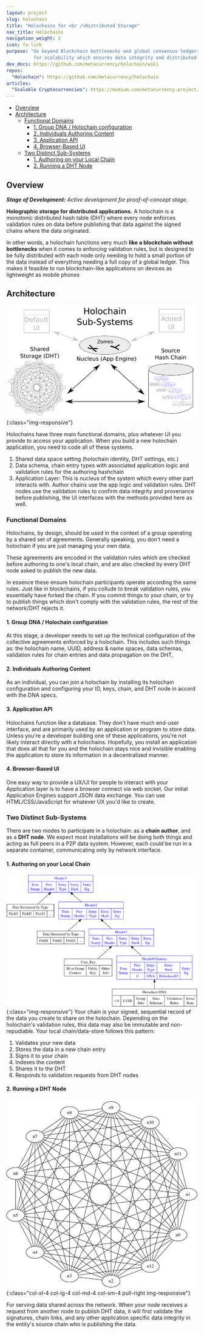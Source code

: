 ```yaml
---
layout: project
slug: holochain
title: "Holochains for <br />Distributed Storage"
nav_title: Holochains
navigation_weight: 2
icon: fa-link
purpose: "Go beyond Blockchain bottlenecks and global consensus ledgers
          for scalability which ensures data integrity and distributed sharing."
dev_docs: https://github.com/metacurrency/holochain/wiki
repos:
  "Holochain": https://github.com/metacurrency/holochain
articles:
  "Scalable Cryptocurrencies": https://medium.com/metacurrency-project/beyond-blockchain-simple-scalable-cryptocurrencies-1eb7aebac6ae#.javpl89rt
---
```

<!-- TOC START min:1 max:4 link:true update:true -->
  - [Overview](#overview)
  - [Architecture](#architecture)
    - [Functional Domains](#functional-domains)
      - [1. Group DNA / Holochain configuration](#1-group-dna--holochain-configuration)
      - [2. Individuals Authoring Content](#2-individuals-authoring-content)
      - [3. Application API](#3-application-api)
      - [4. Browser-Based UI](#4-browser-based-ui)
    - [Two Distinct Sub-Systems](#two-distinct-sub-systems)
      - [1. Authoring on your Local Chain](#1-authoring-on-your-local-chain)
      - [2. Running a DHT Node](#2-running-a-dht-node)

<!-- TOC END -->

## Overview
<div class="alert alert-warning" role="alert"><em><b>Stage of Development:</b> Active development for proof-of-concept stage.</em></div>

**Holographic storage for distributed applications.** A holochain is a monotonic distributed hash table (DHT) where every node enforces validation rules on data before publishing that data against the signed chains where the data originated.

In other words, a holochain functions very much **like a blockchain without bottlenecks** when it comes to enforcing validation rules, but is designed to  be fully distributed with each node only needing to hold a small portion of the data instead of everything needing a full copy of a global ledger. This makes it feasible to run blockchain-like applications on devices as lightweight as mobile phones

## Architecture
![Holochain_Sub-Systems](/images/Holochain_Subsystems.png){:class="img-responsive"}

Holochains have three main functional domains, plus whatever UI you provide to access your application. When you build a new holochain application, you need to code all of these systems.

1. Shared data space setting (holochain identity, DHT settings, etc.)
2. Data schema, chain entry types with associated application logic and validation rules for the authoring hashchain
3. Application Layer: This is nucleus of the system which every other part interacts with. Author chains use the app logic and validation rules. DHT nodes use the validation rules to confirm data integrity and provenance before publishing, the UI interfaces with the methods provided here as well.

### Functional Domains
Holochains, by design, should be used in the context of a group operating by a shared set of agreements. Generally speaking, you don't need a holochain if you are just managing your own data.

These agreements are encoded in the validation rules which are checked before authoring to one's local chain, and are also checked by every DHT node asked to publish the new data.

In essence these ensure holochain participants operate according the same rules. Just like in blockchains, if you collude to break validation rules, you essentially have forked the chain. If you commit things to your chain, or try to publish things which don't comply with the validation rules, the rest of the network/DHT rejects it.

#### 1. Group DNA / Holochain configuration
At this stage, a developer needs to set up the technical configuration of the collective agreements enforced by a holochain. This includes such things as: the holochain name, UUID, address & name spaces, data schemas, validation rules for chain entries and data propagation on the DHT,

#### 2. Individuals Authoring Content
As an individual, you can join a holochain by installing its holochain configuration and configuring your ID, keys, chain, and DHT node in accord with the DNA specs.

#### 3. Application API
Holochains function like a database. They don't have much end-user interface, and are primarily used by an application or program to store data. Unless you're a developer building one of these applications, you're not likely interact directly with a holochains. Hopefully, you install an application that does all that for you and the holochain stays nice and invisible enabling the application to store its information in a decentralized manner.

#### 4. Browser-Based UI
One easy way to provide a UX/UI for people to interact with your Application layer is to have a browser connect via web socket. Our initial Application Engines support JSON data exchange. You can use HTML/CSS/JavaScript for whatever UX you'd like to create.

### Two Distinct Sub-Systems
There are two modes to participate in a holochain: as a **chain author**, and as a **DHT node**. We expect most installations will be doing both things and acting as full peers in a P2P data system. However, each could be run in a separate
container, communicating only by network interface.

#### 1. Authoring on your Local Chain
![Holochain_Source](/images/Holochain_Source.png){:class="img-responsive"}
Your chain is your signed, sequential record of the data you create to share on the holochain. Depending on the holochain's validation rules, this data may also be immutable and non-repudiable. Your local chain/data-store follows this pattern:

1. Validates your new data
2. Stores the data in a new chain entry
3. Signs it to your chain
4. Indexes the content
5. Shares it to the DHT
6. Responds to validation requests from DHT nodes

#### 2. Running a DHT Node
![Holochain_DHT](/images/Holochain_DHT.png){:class="col-xl-4 col-lg-4 col-md-4 col-sm-4 pull-right img-responsive"}

For serving data shared across the network. When your node receives a request from another node to publish DHT data, it will first validate the signatures, chain links, and any other application specific data integrity in the entity's source chain who is publishing the data.
